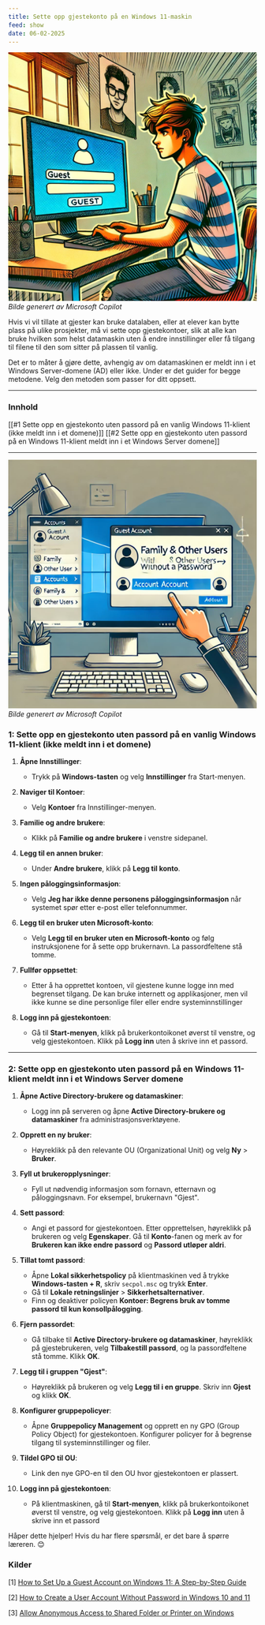 ```yaml
---
title: Sette opp gjestekonto på en Windows 11-maskin
feed: show
date: 06-02-2025
---
```

![](/assets/img/nettverkslab/guestlogin.png)
*Bilde generert av Microsoft Copilot*

Hvis vi vil tillate at gjester kan bruke datalaben, eller at elever kan bytte plass på ulike prosjekter, må vi sette opp gjestekontoer, slik at alle kan bruke hvilken som helst datamaskin uten å endre innstillinger eller få tilgang til filene til den som sitter på plassen til vanlig.

Det er to måter å gjøre dette, avhengig av om datamaskinen er meldt inn i et Windows Server-domene (AD) eller ikke. Under er det guider for begge metodene. Velg den metoden som passer for ditt oppsett.

---
### Innhold
[[#1 Sette opp en gjestekonto uten passord på en vanlig Windows 11-klient (ikke meldt inn i et domene)]]
[[#2 Sette opp en gjestekonto uten passord på en Windows 11-klient meldt inn i et Windows Server domene]]

---
![](/assets/img/nettverkslab/guestaccount.png)
*Bilde generert av Microsoft Copilot*

### 1: Sette opp en gjestekonto uten passord på en vanlig Windows 11-klient (ikke meldt inn i et domene)

1. **Åpne Innstillinger**:
    
    - Trykk på **Windows-tasten** og velg **Innstillinger** fra Start-menyen.
2. **Naviger til Kontoer**:
    
    - Velg **Kontoer** fra Innstillinger-menyen.
3. **Familie og andre brukere**:
    
    - Klikk på **Familie og andre brukere** i venstre sidepanel.
4. **Legg til en annen bruker**:
    
    - Under **Andre brukere**, klikk på **Legg til konto**.
5. **Ingen påloggingsinformasjon**:
    
    - Velg **Jeg har ikke denne personens påloggingsinformasjon** når systemet spør etter e-post eller telefonnummer.
6. **Legg til en bruker uten Microsoft-konto**:
    
    - Velg **Legg til en bruker uten en Microsoft-konto** og følg instruksjonene for å sette opp brukernavn. La passordfeltene stå tomme.
7. **Fullfør oppsettet**:
    
    - Etter å ha opprettet kontoen, vil gjestene kunne logge inn med begrenset tilgang. De kan bruke internett og applikasjoner, men vil ikke kunne se dine personlige filer eller endre systeminnstillinger
8. **Logg inn på gjestekontoen**:
    
    - Gå til **Start-menyen**, klikk på brukerkontoikonet øverst til venstre, og velg gjestekontoen. Klikk på **Logg inn** uten å skrive inn et passord.

---
### 2: Sette opp en gjestekonto uten passord på en Windows 11-klient meldt inn i et Windows Server domene

1. **Åpne Active Directory-brukere og datamaskiner**:
    
    - Logg inn på serveren og åpne **Active Directory-brukere og datamaskiner** fra administrasjonsverktøyene.
2. **Opprett en ny bruker**:
    
    - Høyreklikk på den relevante OU (Organizational Unit) og velg **Ny** > **Bruker**.
3. **Fyll ut brukeropplysninger**:
    
    - Fyll ut nødvendig informasjon som fornavn, etternavn og påloggingsnavn. For eksempel, brukernavn "Gjest".
4. **Sett passord**:
    
    - Angi et passord for gjestekontoen. Etter opprettelsen, høyreklikk på brukeren og velg **Egenskaper**. Gå til **Konto**-fanen og merk av for **Brukeren kan ikke endre passord** og **Passord utløper aldri**.
5. **Tillat tomt passord**:
    
    - Åpne **Lokal sikkerhetspolicy** på klientmaskinen ved å trykke **Windows-tasten + R**, skriv `secpol.msc` og trykk **Enter**.
    - Gå til **Lokale retningslinjer** > **Sikkerhetsalternativer**.
    - Finn og deaktiver policyen **Kontoer: Begrens bruk av tomme passord til kun konsollpålogging**.
6. **Fjern passordet**:
    
    - Gå tilbake til **Active Directory-brukere og datamaskiner**, høyreklikk på gjestebrukeren, velg **Tilbakestill passord**, og la passordfeltene stå tomme. Klikk **OK**.
7. **Legg til i gruppen "Gjest"**:
    
    - Høyreklikk på brukeren og velg **Legg til i en gruppe**. Skriv inn **Gjest** og klikk **OK**.
8. **Konfigurer gruppepolicyer**:
    
    - Åpne **Gruppepolicy Management** og opprett en ny GPO (Group Policy Object) for gjestekontoen. Konfigurer policyer for å begrense tilgang til systeminnstillinger og filer.
9. **Tildel GPO til OU**:
    
    - Link den nye GPO-en til den OU hvor gjestekontoen er plassert.
10. **Logg inn på gjestekontoen**:
    
    - På klientmaskinen, gå til **Start-menyen**, klikk på brukerkontoikonet øverst til venstre, og velg gjestekontoen. Klikk på **Logg inn** uten å skrive inn et passord

Håper dette hjelper! Hvis du har flere spørsmål, er det bare å spørre læreren. 😊

### Kilder
[1] [How to Set Up a Guest Account on Windows 11: A Step-by-Step Guide](https://www.solveyourtech.com/how-to-set-up-a-guest-account-on-windows-11-a-step-by-step-guide/)

[2] [How to Create a User Account Without Password in Windows 10 and 11](https://windowsloop.com/create-user-account-without-password/)

[3] [Allow Anonymous Access to Shared Folder or Printer on Windows](https://woshub.com/anonymous-access-shared-folders-printers-windows/)
